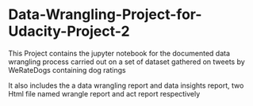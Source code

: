 # Data-Wrangling-Project-for-Udacity-Project-2

This Project contains the jupyter notebook for the documented data wrangling process carried out on a set of dataset
gathered on tweets by WeRateDogs containing dog ratings

It also includes the a data wrangling report and data insights report, two Html file named wrangle report and act report respectively

